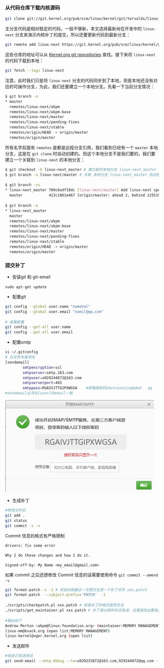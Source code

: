 ### 从代码仓库下载内核源码

```bash
git clone git://git.kernel.org/pub/scm/linux/kernel/git/torvalds/linux.git

```

主分支代码是相对稳定的代码，一般不够新，本文选择最新尚在开发中的 `linux-next` 分支来演示内核补丁的提交，所以还要更新代码到最新分支：

```bash
git remote add linux-next https://git.kernel.org/pub/scm/linux/kernel/git/next/linux-next.git
```

这些仓库的地址可以从 [Kernel.org git repositories](https://git.kernel.org/) 查找。接下来将 `linux-next` 的代码下载到本地：

```bash
git fetch --tags linux-next
```

注意，此时我们只是将 `linux-next` 分支的代码同步到了本地，但是本地还没有对应的可操作分支，为此，我们还要建立一个本地分支。先看一下当前分支情况：

```bash
$ git branch -a
* master
  remotes/linux-next/akpm
  remotes/linux-next/akpm-base
  remotes/linux-next/master
  remotes/linux-next/pending-fixes
  remotes/linux-next/stable
  remotes/origin/HEAD -> origin/master
  remotes/origin/master


```

所有名字前面有 `remotes` 是都是远程分支引用，我们看到已经有一个 `master` 本地分支，这是在 `git clone` 时自动创建的。但这个本地分支不是我们要的，我们要建立一个关联到 `linux-next` 的本地分支：

```bash
$ git checkout -b linux-next_master # 建立新的本地分支 linux-next_master
$ git branch -u linux-next/master # 关联 本地分支 linux-next_master 到远程分支 linux-next/master

$ git branch -vv
* linux-next_master 709c6adf19dc [linux-next/master] Add linux-next specific files for 20230307
  master            413c1061e467 [origin/master: ahead 2, behind 125519] Merge remote-tracking branch 'origin/master'

$ git branch -a
* linux-next_master
  master
  remotes/linux-next/akpm
  remotes/linux-next/akpm-base
  remotes/linux-next/master
  remotes/linux-next/pending-fixes
  remotes/linux-next/stable
  remotes/origin/HEAD -> origin/master
  remotes/origin/master

```

### 提交补丁

- 安装git 和 git-email

`sudo apt-get update`

- 配置git

```bash
git config --global user.name "nameVal"
git config --global user.email "eamil@qq.com"

# 查看配置
git config --get-all user.name
git config --get-all user.email
```

- 配置smtp

```bash
vi ~/.gitconfig
# 在文件末尾添加
[sendemail]
        smtpencryption=ssl
        smtpserver=smtp.163.com
        smtpuser=a929244872@163.com
        smtpserverport=465
        smtppass=RGAIVJTTGIPXWGSA    #邮箱授权码ibvnraoxojoqbded   qq
#sendemail必须与[user]的email一致
```

![](./image/1.PNG)

- 生成补丁

```bash
#修改文件后
git add .
git status
git commit -s -v
```

Commit 信息的格式有严格限制

```
drivers: fix some error

Why I do these changes and how I do it.

Signed-off-by: My Name <my_email@gmail.com>
```

如果 commit 之后还想修改 Commit 信息的话需要使用命令 `git commit --amend -v`

```bash
git format-patch -s -1 # 将自动按最近一次提交生成一个补丁文件 xxx.patch
git format-patch  --subject-prefix='PATCH'  -1

./scripts/checkpatch.pl xxx.patch # 检查补丁的格式是否合法
./scripts/get_maintainer.pl xxx.patch # 补丁是以邮件形式发送，这里是找出要发送的邮箱

#输出如下
Andrew Morton <akpm@linux-foundation.org> (maintainer:MEMORY MANAGEMENT)
linux-mm@kvack.org (open list:MEMORY MANAGEMENT)
linux-kernel@vger.kernel.org (open list)
```

- 发送邮件

```bash
#给自己发送测试
git send-email --smtp-debug --to=a929233872@163.com,929244872@qq.com --cc=929244872@qq.com 0001-mm-fix-some-error.patch
```
